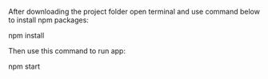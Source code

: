 
After downloading the project folder open terminal and use command below to install npm packages:

npm install

Then use this command to run app:

npm start
